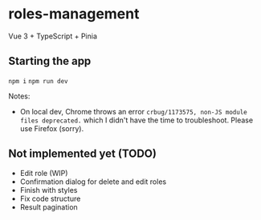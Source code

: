 # roles-management

Vue 3 + TypeScript + Pinia

## Starting the app

`npm i`
`npm run dev`

Notes:
- On local dev, Chrome throws an error `crbug/1173575, non-JS module files deprecated.` which I didn't have the time to troubleshoot. Please use Firefox (sorry).

## Not implemented yet (TODO)

- Edit role (WIP)
- Confirmation dialog for delete and edit roles
- Finish with styles
- Fix code structure
- Result pagination